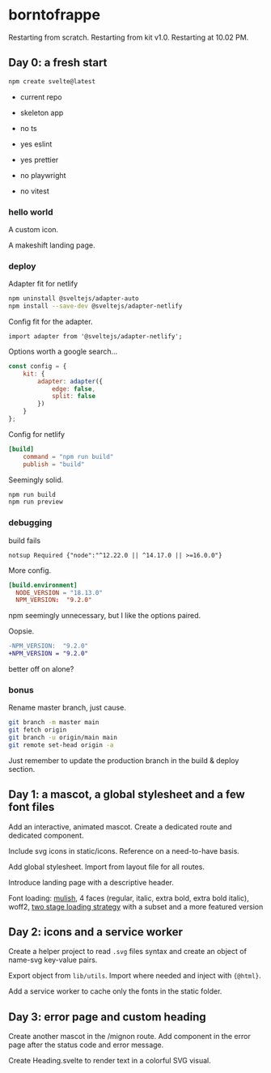 # borntofrappe

Restarting from scratch. Restarting from kit v1.0. Restarting at 10.02 PM.

## Day 0: a fresh start

```bash
npm create svelte@latest
```

- current repo

- skeleton app

- no ts

- yes eslint

- yes prettier

- no playwright

- no vitest

### hello world

A custom icon.

A makeshift landing page.

### deploy <!-- fingers crossed -->

Adapter fit for netlify

```bash
npm uninstall @sveltejs/adapter-auto
npm install --save-dev @sveltejs/adapter-netlify
```

Config fit for the adapter.

```
import adapter from '@sveltejs/adapter-netlify';
```

Options worth a google search...

```js
const config = {
	kit: {
		adapter: adapter({
			edge: false,
			split: false
		})
	}
};
```

Config for netlify

```toml
[build]
    command = "npm run build"
    publish = "build"
```

Seemingly solid.

```bash
npm run build
npm run preview
```

### debugging

build fails

```text
notsup Required {"node":"^12.22.0 || ^14.17.0 || >=16.0.0"}
```

More config.

```toml
[build.environment]
  NODE_VERSION = "18.13.0"
  NPM_VERSION:  "9.2.0"
```

npm seemingly unnecessary, but I like the options paired.

Oopsie.

```diff
-NPM_VERSION:  "9.2.0"
+NPM_VERSION = "9.2.0"
```

better off on alone?

### bonus

Rename master branch, just cause.

```bash
git branch -m master main
git fetch origin
git branch -u origin/main main
git remote set-head origin -a
```

Just remember to update the production branch in the build & deploy section.

## Day 1: a mascot, a global stylesheet and a few font files

Add an interactive, animated mascot. Create a dedicated route and dedicated component.

Include svg icons in static/icons. Reference on a need-to-have basis.

Add global stylesheet. Import from layout file for all routes.

Introduce landing page with a descriptive header.

Font loading: [mulish](https://fonts.google.com/specimen/Mulish), 4 faces (regular, italic, extra bold, extra bold italic), woff2, [two stage loading strategy](https://www.zachleat.com/web/css-tricks-web-fonts/) with a subset and a more featured version <!-- worth a more detailed write-up to remember the process -->

## Day 2: icons and a service worker

Create a helper project to read `.svg` files syntax and create an object of name-svg key-value pairs.

Export object from `lib/utils`. Import where needed and inject with `{@html}`.

Add a service worker to cache only the fonts in the static folder.

## Day 3: error page and custom heading

Create another mascot in the /mignon route. Add component in the error page after the status code and error message.

Create Heading.svelte to render text in a colorful SVG visual.
